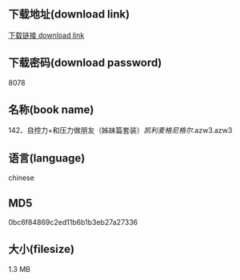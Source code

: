 ## 下载地址(download link)
[下载链接 download link](https://voluble-croquembouche-d321dc.netlify.app/?s=142%E3%80%81%E8%87%AA%E6%8E%A7%E5%8A%9B%2B%E5%92%8C%E5%8E%8B%E5%8A%9B%E5%81%9A%E6%9C%8B%E5%8F%8B%EF%BC%88%E5%A7%8A%E5%A6%B9%E7%AF%87%E5%A5%97%E8%A3%85%EF%BC%89_%E5%87%AF%E5%88%A9%E9%BA%A6%E6%A0%BC%E5%B0%BC%E6%A0%BC%E5%B0%94_.azw3)

## 下载密码(download password)
8078

## 名称(book name)
142、自控力+和压力做朋友（姊妹篇套装）_凯利麦格尼格尔_.azw3.azw3

## 语言(language)
chinese

## MD5
0bc6f84869c2ed11b6b1b3eb27a27336

## 大小(filesize)
1.3 MB
